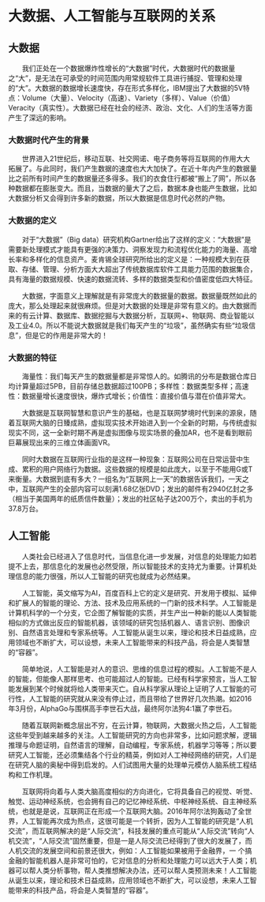 # 大数据、人工智能与互联网的关系
## 大数据
　　我们正处在一个数据爆炸性增长的“大数据”时代，大数据时代的数据量之“大”，是无法在可承受的时间范围内用常规软件工具进行捕捉、管理和处理的“大”。大数据的数据增长速度快，存在形式多样化，IBM提出了大数据的5V特点：Volume（大量）、Velocity（高速）、Variety（多样）、Value（价值）Veracity（真实性）。大数据已经在社会的经济、政治、文化、人们的生活等方面产生了深远的影响。
### 大数据时代产生的背景
　　世界进入21世纪后，移动互联、社交网诺、电子商务等将互联网的作用大大拓展了。与此同时，我们产生数据的速度也大大加快了。在近十年内产生的数据量比之前所有时间产生的数据量还多得多。我们的衣食住行都被“搬上了网”，所以各种数据都在膨胀变大。而且，当数据的量大了之后，数据本身也能产生数据，比如大数据分析又会得到许多新的数据，所以大数据是信息时代必然的产物。
### 大数据的定义
　　对于“大数据”（Big data）研究机构Gartner给出了这样的定义：“大数据”是需要新处理模式才能具有更强的决策力、洞察发现力和流程优化能力的海量、高增长率和多样化的信息资产。麦肯锡全球研究所给出的定义是：一种规模大到在获取、存储、管理、分析方面大大超出了传统数据库软件工具能力范围的数据集合，具有海量的数据规模、快速的数据流转、多样的数据类型和价值密度低四大特征。
 
　　大数据，字面意义上理解就是有非常庞大的数据量的数据。数据量既然如此的庞大，那么处理起来就很麻烦。但是对大数据的处理是非常有意义的。由大数据而来的有云计算、数据库、数据挖掘与大数据分析，互联网+、物联网、商业智能以及工业4.0。所以不能说大数据就是我们每天产生的“垃圾”，虽然确实有些“垃圾信息”，但是它的作用是非常大的！
### 大数据的特征 
　　海量性：我们每天产生的数据量都是非常惊人的。如腾讯的分布是数据仓库日均计算量超过5PB，目前存储总数据超过100PB；多样性：数据类型多样；高速性：数据量增长速度很快，爆炸式增长；价值性：直接价值与潜在价值非常大。

　　大数据是互联网智慧和意识产生的基础，也是互联网梦境时代到来的源泉，随着互联网大脑的日臻成熟，虚拟现实技术开始进入到一个全新的时期，与传统虚拟现实不同，这一全新时期不再是虚拟图像与现实场景的叠加AR，也不是看到眼前巨幕展现出来的三维立体画面VR。
 
　　同时大数据在互联网行业指的是这样一种现象：互联网公司在日常运营中生成、累积的用户网络行为数据。这些数据的规模是如此庞大，以至于不能用G或T来衡量。大数据到底有多大？一组名为“互联网上一天”的数据告诉我们，一天之中，互联网产生的全部内容可以刻满1.68亿张DVD；发出的邮件有2940亿封之多（相当于美国两年的纸质信件数量）；发出的社区帖子达200万个，卖出的手机为37.8万台。
## 人工智能
　　人类社会已经进入了信息时代，当信息化进一步发展，对信息的处理能力如若提不上去，那信息化的发展也必然受限，所以智能技术的支持尤为重要。计算机处理信息的能力很强，所以人工智能的研究也就成为必然结果。

　　人工智能，英文缩写为AI，百度百科上它的定义是研究、开发用于模拟、延伸和扩展人的智能的理论、方法、技术及应用系统的一门新的技术科学。人工智能是计算机科学的一个分支，它企图了解智能的实质，并生产出一种新的能以人类智能相似的方式做出反应的智能机器，该领域的研究包括机器人、语言识别、图像识别、自然语言处理和专家系统等。人工智能从诞生以来，理论和技术日益成熟，应用领域也不断扩大，可以设想，未来人工智能带来的科技产品，将会是人类智慧的“容器”。

　　简单地说，人工智能是对人的意识、思维的信息过程的模拟。人工智能不是人的智能，但能像人那样思考、也可能超过人的智能。已经有科学家预言，当人工智能发展到某个时候就将给人类带来灭亡。自从科学家从理论上证明了人工智能的可行性，人工智能的研究就从来没有停止过，而且带给了世界好几次热潮。如2016年3月份，AlphaGo与围棋高手李世石大战，最终阿尔法狗4:1赢了李世石。

　　随着互联网新概念层出不穷，在云计算，物联网，大数据火热之后，人工智能这些年受到越来越多的关注。人工智能研究的方向也非常多，比如问题求解，逻辑推理与命题证明，自然语言的理解，自动编程，专家系统，机器学习等等；所以要研究人工智能，还必须集结各个行业的精英，例如对人工神经网络的研究，人们是在研究人脑的奥秘中得到启发的。人们试图用大量的处理单元模仿人脑系统工程结构和工作机理。

　　互联网将向着与人类大脑高度相似的方向进化，它将具备自己的视觉、听觉、触觉、运动神经系统，也会拥有自己的记忆神经系统、中枢神经系统、自主神经系统，也就是是说，互联网正在形成一个互联网大脑。2016年阿尔法狗轰动了全世界，人工智能再次成为热点，这很可能是一个转折，因为人工智能的研究是“人机交流”，而互联网解决的是“人际交流”，科技发展的重点可能从“人际交流”转向“人机交流”，“人际交流”固然重要，但是一是人际交流已经得到了很大的发展了，而人机交流的发展空间和前景还很大，例如：人工智能如果被用于金融界，一 个搞金融的智能机器人是非常可怕的，它对信息的分析和处理能力可以远大于人类；机器可以帮人类分析事物，帮人类推想解决办法，还可以帮人类预测未来！人工智能从诞生以来，理论和技术日益成熟，应用领域也不断扩大，可以设想，未来人工智能带来的科技产品，将会是人类智慧的“容器”。
